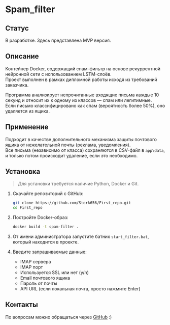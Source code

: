 # Spam_filter

## Статус
В разработке. Здесь представлена MVP версия.

## Описание
Контейнер Docker, содержащий спам-фильтр на основе рекуррентной нейронной сети с использованием LSTM-слоёв.  
Проект выполнен в рамках дипломной работы исходя из требований заказчика.  

Программа анализирует непрочитанные входящие письма каждые 10 секунд и относит их к одному из классов — спам или легитимные.  
Если письмо классифицировано как спам (вероятность более 50%), оно удаляется из ящика.

## Применение
Подходит в качестве дополнительного механизма защиты почтового ящика от нежелательной почты (реклама, уведомления).  
Все письма (независимо от класса) сохраняются в CSV-файл в `app\data`, и только потом происходит удаление, если это необходимо.

## Установка

> Для установки требуется наличие Python, Docker и Git.

1. Скачайте репозиторий с GitHub:

    ```bash
    git clone https://github.com/Stork656/First_repo.git
    cd First_repo
    ```

2. Постройте Docker-образ:

    ```bash
    docker build -t spam-filter .
    ```

3. От имени администратора запустите батник `start_filter.bat`, который находится в проекте.

4. Введите запрашиваемые данные:
    - IMAP сервера
    - IMAP порт
    - Используется SSL или нет (y/n)
    - Email почтового ящика
    - Пароль от почты
    - API URL (если локальная почта, просто нажмите Enter)

## Контакты

По вопросам можно обращаться через [GitHub](https://github.com/Stork656) :) 

